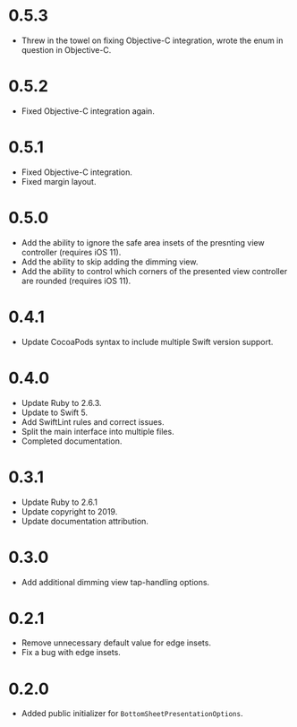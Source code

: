 # 0.5.3
- Threw in the towel on fixing Objective-C integration, wrote the enum in question in Objective-C.

# 0.5.2
- Fixed Objective-C integration again.

# 0.5.1
- Fixed Objective-C integration.
- Fixed margin layout.

# 0.5.0
- Add the ability to ignore the safe area insets of the presnting view controller (requires iOS 11).
- Add the ability to skip adding the dimming view.
- Add the ability to control which corners of the presented view controller are rounded (requires iOS 11).

# 0.4.1
- Update CocoaPods syntax to include multiple Swift version support.

# 0.4.0
- Update Ruby to 2.6.3.
- Update to Swift 5.
- Add SwiftLint rules and correct issues.
- Split the main interface into multiple files.
- Completed documentation.

# 0.3.1
- Update Ruby to 2.6.1
- Update copyright to 2019.
- Update documentation attribution.

# 0.3.0
- Add additional dimming view tap-handling options.

# 0.2.1

- Remove unnecessary default value for edge insets.
- Fix a bug with edge insets.

# 0.2.0

- Added public initializer for `BottomSheetPresentationOptions`.
